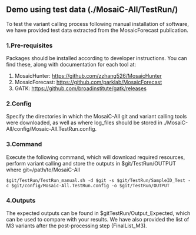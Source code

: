 ## Demo using test data (./MosaiC-All/TestRun/)

To test the variant calling process following manual installation of software, we have provided test data extracted from the MosaicForecast publication.

### 1.Pre-requisites

Packages should be installed according to developer instructions. You can find these, along with documentation for each tool at:

1. MosaicHunter: https://github.com/zzhang526/MosaicHunter<br>
2. MosaicForecast: https://github.com/parklab/MosaicForecast<br>
3. GATK: https://github.com/broadinstitute/gatk/releases

### 2.Config

Specify the directories in which the MosaiC-All git and variant calling tools were downloaded, as well as where log_files should be stored in ./MosaiC-All/config/Mosaic-All.TestRun.config.

### 3.Command

Execute the following command, which will download required resources, perform variant calling and store the outputs in $git/TestRun/OUTPUT where git=/path/to/MosaiC-All

```$git/TestRun/TestRun_manual.sh -d $git -s $git/TestRun/SampleID_Test -c $git/config/Mosaic-All.TestRun.config -o $git/TestRun/OUTPUT```

### 4.Outputs

The expected outputs can be found in $gitTestRun/Output_Expected, which can be used to compare with your results. We have also provided the list of M3 variants after the post-processing step (FinalList_M3).

